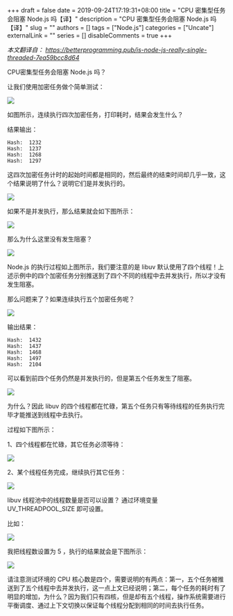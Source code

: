 +++
draft = false
date = 2019-09-24T17:19:31+08:00
title = "CPU 密集型任务会阻塞 Node.js 吗【译】"
description = "CPU 密集型任务会阻塞 Node.js 吗【译】"
slug = ""
authors = []
tags = ["Node.js"]
categories = ["Uncate"]
externalLink = ""
series = []
disableComments = true
+++

*本文翻译自：
https://betterprogramming.pub/is-node-js-really-single-threaded-7ea59bcc8d64*


CPU密集型任务会阻塞 Node.js 吗？


让我们使用加密任务做个简单测试：

![](https://raw.githubusercontent.com/RifeWang/images/master/uncate/nodejs-block1.png)

如图所示，连续执行四次加密任务，打印耗时，结果会发生什么？


结果输出：

```
Hash:  1232
Hash:  1237
Hash:  1268
Hash:  1297
```

这四次加密任务计时的起始时间都是相同的，然后最终的结束时间却几乎一致，这个结果说明了什么？说明它们是并发执行的。

![](https://raw.githubusercontent.com/RifeWang/images/master/uncate/nodejs-block2.png)


如果不是并发执行，那么结果就会如下图所示：

![](https://raw.githubusercontent.com/RifeWang/images/master/uncate/nodejs-block3.jpeg)


那么为什么这里没有发生阻塞？

![](https://raw.githubusercontent.com/RifeWang/images/master/uncate/nodejs-block4.jpeg)

Node.js 的执行过程如上图所示，我们要注意的是 libuv 默认使用了四个线程！上述示例中的四个加密任务分别推送到了四个不同的线程中去并发执行，所以才没有发生阻塞。


那么问题来了？如果连续执行五个加密任务呢？

![](https://raw.githubusercontent.com/RifeWang/images/master/uncate/nodejs-block5.png)

输出结果：

```
Hash:  1432
Hash:  1437
Hash:  1468
Hash:  1497
Hash:  2104
```

可以看到前四个任务仍然是并发执行的，但是第五个任务发生了阻塞。

![](https://raw.githubusercontent.com/RifeWang/images/master/uncate/nodejs-block6.png)

为什么？因此 libuv 的四个线程都在忙碌，第五个任务只有等待线程的任务执行完毕才能推送到线程中去执行。


过程如下图所示：

1、四个线程都在忙碌，其它任务必须等待：

![](https://raw.githubusercontent.com/RifeWang/images/master/uncate/nodejs-block7.jpeg)

2、某个线程任务完成，继续执行其它任务：

![](https://raw.githubusercontent.com/RifeWang/images/master/uncate/nodejs-block8.jpeg)

libuv 线程池中的线程数量是否可以设置？
通过环境变量 UV_THREADPOOL_SIZE 即可设置。

比如：

![](https://raw.githubusercontent.com/RifeWang/images/master/uncate/nodejs-block9.png)

我把线程数设置为 5 ，执行的结果就会是下图所示：

![](https://raw.githubusercontent.com/RifeWang/images/master/uncate/nodejs-block10.png)

请注意测试环境的 CPU 核心数是四个，需要说明的有两点：第一，五个任务被推送到了五个线程中去并发执行，这一点上文已经说明；第二，每个任务的耗时有了明显的增加，为什么？因为我们只有四核，但是却有五个线程，操作系统需要进行平衡调度、通过上下文切换以保证每个线程分配到相同的时间去执行任务。